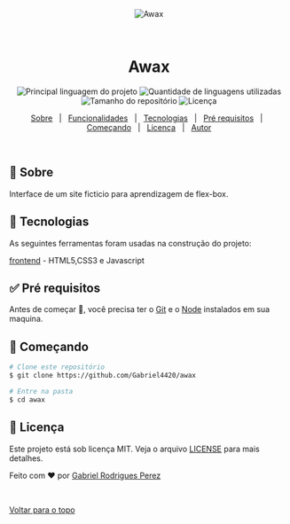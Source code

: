 <div align="center" id="top"> 
  <img src="./.github/app.gif" alt="Awax" />

  &#xa0;

  <!-- <a href="https://awax.netlify.com">Demo</a> -->
</div>

<h1 align="center">Awax</h1>

<p align="center">
  <img alt="Principal linguagem do projeto" src="https://img.shields.io/github/languages/top/Gabriel4420/awax?color=56BEB8">

  <img alt="Quantidade de linguagens utilizadas" src="https://img.shields.io/github/languages/count/Gabriel4420/awax?color=56BEB8">

  <img alt="Tamanho do repositório" src="https://img.shields.io/github/repo-size/Gabriel4420/awax?color=56BEB8">

  <img alt="Licença" src="https://img.shields.io/github/license/Gabriel4420/awax?color=56BEB8">

  <!-- <img alt="Github issues" src="https://img.shields.io/github/issues/Gabriel4420/awax?color=56BEB8" /> -->

  <!-- <img alt="Github forks" src="https://img.shields.io/github/forks/Gabriel4420/awax?color=56BEB8" /> -->

  <!-- <img alt="Github stars" src="https://img.shields.io/github/stars/Gabriel4420/awax?color=56BEB8" /> -->
</p>

<!-- Status -->

<!-- <h4 align="center"> 
	🚧  Awax 🚀 Em construção...  🚧
</h4> 

<hr> -->

<p align="center">
  <a href="#dart-sobre">Sobre</a> &#xa0; | &#xa0; 
  <a href="#sparkles-funcionalidades">Funcionalidades</a> &#xa0; | &#xa0;
  <a href="#rocket-tecnologias">Tecnologias</a> &#xa0; | &#xa0;
  <a href="#white_check_mark-pré-requesitos">Pré requisitos</a> &#xa0; | &#xa0;
  <a href="#checkered_flag-começando">Começando</a> &#xa0; | &#xa0;
  <a href="#memo-licença">Licença</a> &#xa0; | &#xa0;
  <a href="https://github.com/Gabriel4420" target="_blank">Autor</a>
</p>

<br>

## :dart: Sobre ##

Interface de um site ficticio para aprendizagem de flex-box.



## :rocket: Tecnologias ##

As seguintes ferramentas foram usadas na construção do projeto:

[frontend](https://www.w3schools.com) - HTML5,CSS3 e Javascript

## :white_check_mark: Pré requisitos ##

Antes de começar :checkered_flag:, você precisa ter o [Git](https://git-scm.com) e o [Node](https://nodejs.org/en/) instalados em sua maquina.

## :checkered_flag: Começando ##

```bash
# Clone este repositório
$ git clone https://github.com/Gabriel4420/awax

# Entre na pasta
$ cd awax

```

## :memo: Licença ##

Este projeto está sob licença MIT. Veja o arquivo [LICENSE](LICENSE.md) para mais detalhes.


Feito com :heart: por <a href="https://github.com/Gabriel4420" target="_blank">Gabriel Rodrigues Perez</a>

&#xa0;

<a href="#top">Voltar para o topo</a>
